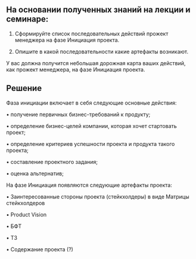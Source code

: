 ## На основании полученных знаний на лекции и семинаре:

1. Cформируйте список последовательных действий прожект менеджера на фазе Инициация проекта.

2. Опишите в какой последовательности какие артефакты возникают.

У вас должна получится небольшая дорожная карта ваших действий, как прожект менеджера, на фазе Инициация проекта.

## Решение

Фаза инициации включает в себя следующие основные действия:

• получение первичных бизнес-требований к продукту;

• определение бизнес-целей компании, которая хочет стартовать проект;

• определение критериев успешности проекта и продукта такого проекта;

• составление проектного задания;

• оценка альтернатив;


На фазе Инициация появляются следующие артефакты проекта:


• Заинтересованные стороны проекта (стейкхолдеры) в виде Матрицы стейкхолдеров

• Product Vision

• БФТ

• ТЗ

• Содержание проекта (?)
